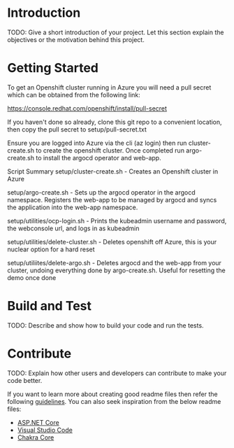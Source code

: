 # Introduction 
TODO: Give a short introduction of your project. Let this section explain the objectives or the motivation behind this project. 

# Getting Started
To get an Openshift cluster running in Azure you will need a pull secret which can be obtained from the following link:

https://console.redhat.com/openshift/install/pull-secret

If you haven't done so already, clone this git repo to a convenient location, then copy the pull secret to setup/pull-secret.txt

Ensure you are logged into Azure via the cli (az login) then run cluster-create.sh to create the openshift cluster. Once completed run argo-create.sh to install the argocd operator and web-app. 

Script Summary
setup/cluster-create.sh - Creates an Openshift cluster in Azure

setup/argo-create.sh - Sets up the argocd operator in the argocd namespace. Registers the web-app to be managed by argocd and syncs the application into the web-app namespace. 

setup/utilities/ocp-login.sh - Prints the kubeadmin username and password, the webconsole url, and logs in as kubeadmin

setup/utilities/delete-cluster.sh - Deletes openshift off Azure, this is your nuclear option for a hard reset

setup/utiliites/delete-argo.sh - Deletes argocd and the web-app from your cluster, undoing everything done by argo-create.sh. Useful for resetting the demo once done

# Build and Test
TODO: Describe and show how to build your code and run the tests. 

# Contribute
TODO: Explain how other users and developers can contribute to make your code better. 

If you want to learn more about creating good readme files then refer the following [guidelines](https://docs.microsoft.com/en-us/azure/devops/repos/git/create-a-readme?view=azure-devops). You can also seek inspiration from the below readme files:
- [ASP.NET Core](https://github.com/aspnet/Home)
- [Visual Studio Code](https://github.com/Microsoft/vscode)
- [Chakra Core](https://github.com/Microsoft/ChakraCore)
